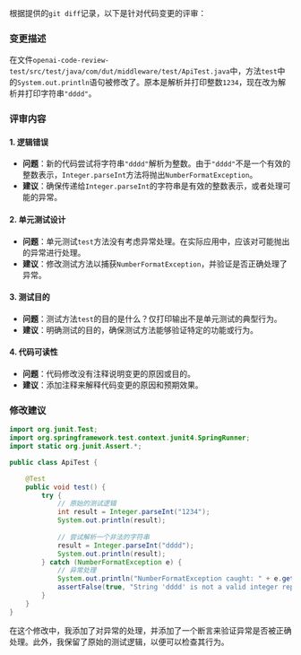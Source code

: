 根据提供的`git diff`记录，以下是针对代码变更的评审：

### 变更描述
在文件`openai-code-review-test/src/test/java/com/dut/middleware/test/ApiTest.java`中，方法`test`中的`System.out.println`语句被修改了。原本是解析并打印整数`1234`，现在改为解析并打印字符串`"dddd"`。

### 评审内容

#### 1. 逻辑错误
- **问题**：新的代码尝试将字符串`"dddd"`解析为整数。由于`"dddd"`不是一个有效的整数表示，`Integer.parseInt`方法将抛出`NumberFormatException`。
- **建议**：确保传递给`Integer.parseInt`的字符串是有效的整数表示，或者处理可能的异常。

#### 2. 单元测试设计
- **问题**：单元测试`test`方法没有考虑异常处理。在实际应用中，应该对可能抛出的异常进行处理。
- **建议**：修改测试方法以捕获`NumberFormatException`，并验证是否正确处理了异常。

#### 3. 测试目的
- **问题**：测试方法`test`的目的是什么？仅打印输出不是单元测试的典型行为。
- **建议**：明确测试的目的，确保测试方法能够验证特定的功能或行为。

#### 4. 代码可读性
- **问题**：代码修改没有注释说明变更的原因或目的。
- **建议**：添加注释来解释代码变更的原因和预期效果。

### 修改建议
```java
import org.junit.Test;
import org.springframework.test.context.junit4.SpringRunner;
import static org.junit.Assert.*;

public class ApiTest {

    @Test
    public void test() {
        try {
            // 原始的测试逻辑
            int result = Integer.parseInt("1234");
            System.out.println(result);
            
            // 尝试解析一个非法的字符串
            result = Integer.parseInt("dddd");
            System.out.println(result);
        } catch (NumberFormatException e) {
            // 异常处理
            System.out.println("NumberFormatException caught: " + e.getMessage());
            assertFalse(true, "String 'dddd' is not a valid integer representation.");
        }
    }
}
```

在这个修改中，我添加了对异常的处理，并添加了一个断言来验证异常是否被正确处理。此外，我保留了原始的测试逻辑，以便可以检查其行为。